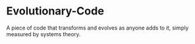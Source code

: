 # Evolutionary-Code
A piece of code that transforms and evolves as anyone adds to it, simply measured by systems theory.
